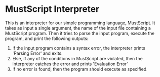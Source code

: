 MustScript Interpreter
=========
This is an interpreter for our simple programming language, MustScript.
It takes as input a single argument, the name of the input file containing a MustScript program. 
Then it tries to parse the input program, execute the program, and print the following outputs:
1. If the input program contains a syntax error, the interpreter prints 'Parsing Error' and exits.
2. Else, if any of the conditions in MustScript are violated, then the interpreter catches the error and 
prints 'Evaluation Error'
3. If no error is found, then the program should execute as specified.
